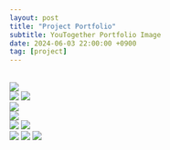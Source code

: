 ```yaml
---
layout: post
title: "Project Portfolio"
subtitle: YouTogether Portfolio Image
date: 2024-06-03 22:00:00 +0900
tag: [project]
---
```


<br />

<img src="/assets/images/youtogether/image1.png" />

<br />

<img src="/assets/images/youtogether/image2.png" />
<img src="/assets/images/youtogether/image3.png" />

<br />

<img src="/assets/images/youtogether/image4.png" />

<br />

<img src="/assets/images/youtogether/image5.png" />

<br />

<img src="/assets/images/youtogether/image6.png" />
<img src="/assets/images/youtogether/image7.png" />

<br />

<img src="/assets/images/youtogether/image8.png" />
<img src="/assets/images/youtogether/image9.png" />
<img src="/assets/images/youtogether/image10.png" />
